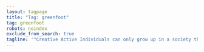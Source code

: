 ```yaml
---
layout: tagpage
title: "Tag: greenfoot"
tag: greenfoot
robots: noindex
exclude_from_search: true
tagline: '"Creative Active Individuals can only grow up in a society that emphasizes learning instead of teaching." - Chris Alexander'
---
```

